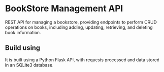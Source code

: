
# BookStore Management API

REST API for managing a bookstore, providing endpoints to perform CRUD operations on books, including adding, updating, retrieving, and deleting book information.


Build using
-
It is built using a Python Flask API, with requests processed and data stored in an SQLite3 database.

